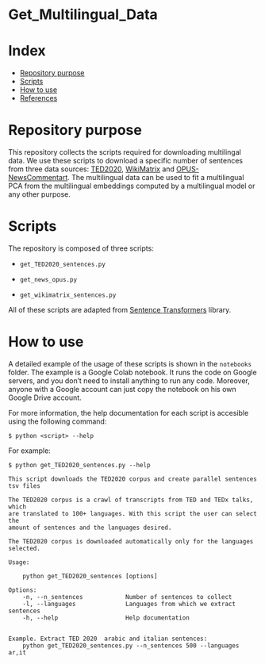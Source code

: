 # Get_Multilingual_Data

# Index
 
 * [Repository purpose](#repository-purpose)
 * [Scripts](#scripts)
 * [How to use](#how-to-use)
 * [References](#references)
 
# Repository purpose

This repository collects the scripts required for downloading multilingal data. We use these scripts to download a specific number of sentences from three data sources: [TED2020](https://github.com/UKPLab/sentence-transformers/blob/master/docs/datasets/TED2020.md), [WikiMatrix](https://github.com/facebookresearch/LASER/tree/master/tasks/WikiMatrix) and [OPUS-NewsCommentart](http://opus.nlpl.eu/). The multilingual data can be used to fit a multilingual PCA from the multilingual embeddings computed by a multilingual model or any other purpose. 






# Scripts

The repository is composed of three scripts:

* `get_TED2020_sentences.py`

* `get_news_opus.py`

* `get_wikimatrix_sentences.py`

All of these scripts are adapted from [Sentence Transformers](https://github.com/UKPLab/sentence-transformers) library. 


# How to use

A detailed example of the usage of these scripts is shown in the `notebooks` folder. The example is a Google Colab notebook. It runs the code on Google servers, and you don’t need to install anything to run any code. Moreover, anyone with a Google account can just copy the notebook on his own Google Drive account.

For more information, the help documentation for each script is accesible using the following command:

```
$ python <script> --help
```

For example:
```
$ python get_TED2020_sentences.py --help
```

```
This script downloads the TED2020 corpus and create parallel sentences tsv files

The TED2020 corpus is a crawl of transcripts from TED and TEDx talks, which 
are translated to 100+ languages. With this script the user can select the 
amount of sentences and the languages desired. 

The TED2020 corpus is downloaded automatically only for the languages selected.
          
Usage:

    python get_TED2020_sentences [options] 

Options:
    -n, --n_sentences            Number of sentences to collect
    -l, --languages              Languages ​​from which we extract sentences
    -h, --help                   Help documentation


Example. Extract TED 2020  arabic and italian sentences:
    python get_TED2020_sentences.py --n_sentences 500 --languages ar,it
```
